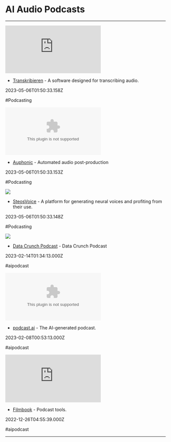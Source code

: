 # AI  Audio  Podcasts

---

![](https://rdl.ink/render/https%3A%2F%2Ftranskribieren.xyz)

- [Transkribieren](https://transkribieren.xyz) - A software designed for transcribing audio.

2023-05-06T01:50:33.158Z

#Podcasting

![](https://rdl.ink/render/https%3A%2F%2Fauphonic.com)

- [Auphonic](https://auphonic.com) - Automated audio post-production

2023-05-06T01:50:33.153Z

#Podcasting

![](https://rdl.ink/render/https%3A%2F%2Fcybervoice.io%2Fen)

- [SteosVoice](https://cybervoice.io/en) - A platform for generating neural voices and profiting from their use.

2023-05-06T01:50:33.148Z

#Podcasting

![](https://rdl.ink/render/https%3A%2F%2Fdatacrunchcorp.com%2Fdata-crunch-podcast)

- [Data Crunch Podcast](https://datacrunchcorp.com/data-crunch-podcast) - Data Crunch Podcast

2023-02-14T01:34:13.000Z

#aipodcast

![](https://rdl.ink/render/https%3A%2F%2Fpodcast.ai)

- [podcast.ai](https://podcast.ai) - The AI-generated podcast.

2023-02-08T00:53:13.000Z

#aipodcast

![](https://rdl.ink/render/https%3A%2F%2Fwww.filmbook.xyz)

- [Filmbook](https://www.filmbook.xyz) - Podcast tools.

2022-12-26T04:55:39.000Z

#aipodcast

---

